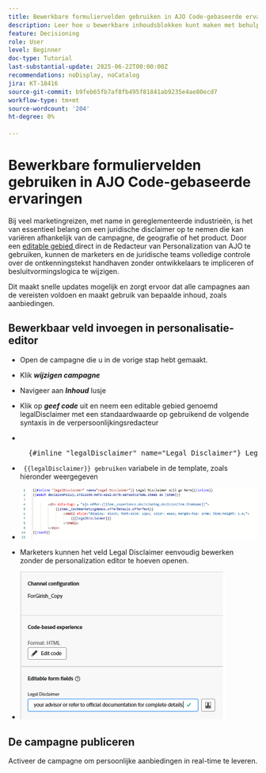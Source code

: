 ```yaml
---
title: Bewerkbare formuliervelden gebruiken in AJO Code-gebaseerde ervaringen
description: Leer hoe u bewerkbare inhoudsblokken kunt maken met behulp van inlineformuliervelden in Adobe Journey Optimizer Code-Based Experience-sjablonen om marketers in staat te stellen dynamische, herbruikbare campagne-inhoud te maken.
feature: Decisioning
role: User
level: Beginner
doc-type: Tutorial
last-substantial-update: 2025-06-22T00:00:00Z
recommendations: noDisplay, noCatalog
jira: KT-18416
source-git-commit: b9feb65fb7af8fb495f81841ab9235e4ae80ecd7
workflow-type: tm+mt
source-wordcount: '204'
ht-degree: 0%

---
```


# Bewerkbare formuliervelden gebruiken in AJO Code-gebaseerde ervaringen

Bij veel marketingreizen, met name in gereglementeerde industrieën, is het van essentieel belang om een juridische disclaimer op te nemen die kan variëren afhankelijk van de campagne, de geografie of het product. Door een [ editable gebied ](https://experienceleague.adobe.com/nl/docs/journey-optimizer-learn/tutorials/channels/code-based-experience-channel/form-fields-in-code-based-experiences) direct in de Redacteur van Personalization van AJO te gebruiken, kunnen de marketers en de juridische teams volledige controle over de ontkenningstekst handhaven zonder ontwikkelaars te impliceren of besluitvormingslogica te wijzigen.

Dit maakt snelle updates mogelijk en zorgt ervoor dat alle campagnes aan de vereisten voldoen en maakt gebruik van bepaalde inhoud, zoals aanbiedingen.

## Bewerkbaar veld invoegen in personalisatie-editor

- Open de campagne die u in de vorige stap hebt gemaakt.
- Klik _&#x200B;**wijzigen campagne**&#x200B;_
- Navigeer aan _&#x200B;**Inhoud**&#x200B;_ lusje
- Klik op _&#x200B;**geef code**&#x200B;_ uit en neem een editable gebied genoemd legalDisclaimer met een standaardwaarde op gebruikend de volgende syntaxis in de verpersoonlijkingsredacteur

- &#x200B;
  <pre>  {#inline "legalDisclaimer" name="Legal Disclaimer"} Legal Disclaimer will go here {{/inline}}  </pre>

- <code> {{legalDisclaimer}} gebruiken</code> variabele in de template, zoals hieronder weergegeven

- ![ editable-fields ](assets/editable-fields.png)

- Marketers kunnen het veld Legal Disclaimer eenvoudig bewerken zonder de personalization editor te hoeven openen.
- ![ editable-field-marketer ](assets/editable-field-marketer-view.png)



## De campagne publiceren

Activeer de campagne om persoonlijke aanbiedingen in real-time te leveren.

